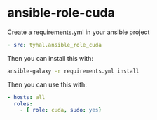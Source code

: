 # ansible-role-cuda

Create a requirements.yml in your ansible project

```yaml
- src: tyhal.ansible_role_cuda
```

Then you can install this with:

```bash
ansible-galaxy -r requirements.yml install
```

Then you can use this with:
```yaml
- hosts: all
  roles:
    - { role: cuda, sudo: yes}
```

